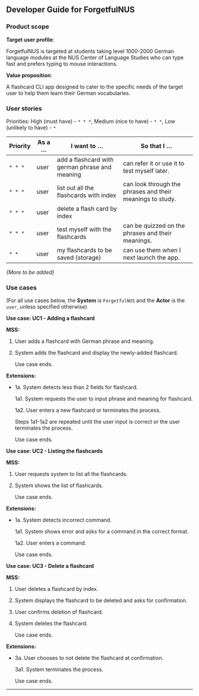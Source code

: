 ## **Developer Guide for ForgetfulNUS**

### Product scope

**Target user profile**:

ForgetfulNUS is targeted at students taking level 1000-2000 German language modules at the NUS Center of Language Studies who can type fast and prefers typing to mouse interactions.

**Value proposition**: 

A flashcard CLI app designed to cater to the specific needs of the target user to help them learn their German vocabularies.  

### User stories

Priorities: High (must have) - `* * *`, Medium (nice to have) - `* *`, Low (unlikely to have) - `*`

| Priority | As a …​                                     | I want to …​                                                    | So that I …​                                                 |
| -------- | ------------------------------------------ | ---------------------------------------------------------------| ------------------------------------------------------------|
| `* * *`  | user                                       | add a flashcard with german phrase and meaning                 | can refer it or use it to test myself later.                |
| `* * *`  | user                                       | list out all the flashcards with index                         | can look through the phrases and their meanings to study.   |                                                  |
| `* * *`  | user                                       | delete a flash card by index                                   |                                                             |
| `* * *`  | user                                       | test myself with the flashcards                                | can be quizzed on the phrases and their meanings.           |
| `* *`    | user                                       | my flashcards to be saved (storage)                            | can use them when I next launch the app.                    |

*{More to be added}*

### Use cases

(For all use cases below, the **System** is `ForgetfulNUS` and the **Actor** is the `user`, unless specified otherwise)

**Use case: UC1 - Adding a flashcard**

**MSS:**

1.  User adds a flashcard with German phrase and meaning.
2.  System adds the flashcard and display the newly-added flashcard.

    Use case ends.

**Extensions:**

* 1a. System detects less than 2 fields for flashcard.

    1a1. System requests the user to input phrase and meaning for flashcard. 
    
    1a2. User enters a new flashcard or terminates the process.
    
    Steps 1a1-1a2 are repeated until the user input is correct or the user terminates the process.

   Use case ends.

**Use case: UC2 - Listing the flashcards**

**MSS:**

1.  User requests system to list all the flashcards.
2.  System shows the list of flashcards.
    
    Use case ends.

**Extensions:**

* 1a. System detects incorrect command.

    1a1. System shows error and asks for a command in the correct format. 
    
    1a2. User enters a command.

   Use case ends.

**Use case: UC3 - Delete a flashcard**

**MSS:**

1.  User deletes a flashcard by index.
2.  System displays the flashcard to be deleted and asks for confirmation.
3.  User confirms deletion of flashcard.
4.  System deletes the flashcard.
    
    Use case ends.

**Extensions:**

* 3a. User chooses to not delete the flashcard at confirmation.

    3a1. System terminates the process. 
    
   Use case ends.

--------------------------------------------------------------------------------------------------------------------
